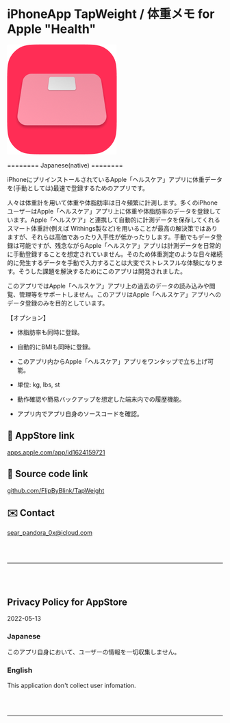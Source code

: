 # iPhoneApp TapWeight / 体重メモ for Apple "Health"


![](TapWeight/Assets.xcassets/LaunchIcon.imageset/rounded_LogWeightIcon256.png)


<!--Tool for fastest and most comfortable recording body weight to Apple Health app.-->
<!---->
<!--【OPTION】-->
<!---->
<!--- With body fat percentage.-->
<!---->
<!--- With body mass index automatically.-->
<!---->
<!--- Automatically launch Apple Health app after record.-->
<!---->
<!--- Unit: kg, lbs, st-->
<!---->
<!--- Local history as plain text.-->
<!---->
<!--- Check source code in app.-->


======== Japanese(native) ========

iPhoneにプリインストールされているApple「ヘルスケア」アプリに体重データを(手動としては)最速で登録するためのアプリです。

人々は体重計を用いて体重や体脂肪率は日々頻繁に計測します。多くのiPhoneユーザーはApple「ヘルスケア」アプリ上に体重や体脂肪率のデータを登録しています。Apple「ヘルスケア」と連携して自動的に計測データを保存してくれるスマート体重計(例えば Withings製など)を用いることが最高の解決策ではありますが、それらは高価であったり入手性が低かったりします。手動でもデータ登録は可能ですが、残念ながらApple「ヘルスケア」アプリは計測データを日常的に手動登録することを想定されていません。そのため体重測定のような日々継続的に発生するデータを手動で入力することは大変でストレスフルな体験になります。そうした課題を解決するためにこのアプリは開発されました。


このアプリではApple「ヘルスケア」アプリ上の過去のデータの読み込みや閲覧、管理等をサポートしません。このアプリはApple「ヘルスケア」アプリへのデータ登録のみを目的としています。


【オプション】

- 体脂肪率も同時に登録。

- 自動的にBMIも同時に登録。

- このアプリ内からApple「ヘルスケア」アプリをワンタップで立ち上げ可能。

- 単位: kg, lbs, st

- 動作確認や簡易バックアップを想定した端末内での履歴機能。

- アプリ内でアプリ自身のソースコードを確認。


## 🔗 AppStore link

[apps.apple.com/app/id1624159721](https://apps.apple.com/app/id1624159721)


## 🧰 Source code link

[github.com/FlipByBlink/TapWeight](https://github.com/FlipByBlink/TapWeight)


## ✉️ Contact

sear_pandora_0x@icloud.com




<br>

<br>

------

<br>

<br>


## Privacy Policy for AppStore

2022-05-13


### Japanese

このアプリ自身において、ユーザーの情報を一切収集しません。


### English

This application don't collect user infomation.


<br>

<br>

------

<br>

<br>
